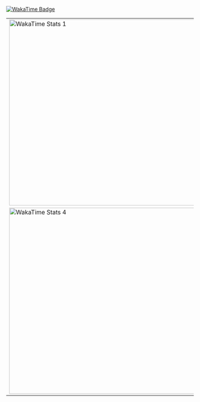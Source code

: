 [![WakaTime Badge](https://wakatime.com/badge/user/2fc4b18b-ec8f-46e8-be9b-2b05a111037b.svg)](https://wakatime.com/@2fc4b18b-ec8f-46e8-be9b-2b05a111037b)

<table>
  <tr>
    <td><img src="https://wakatime.com/share/@mohammad_karbalaee/4b0120ee-9260-430d-b472-21872afb9f6d.svg" width="500" alt="WakaTime Stats 1"></td>
    <td><img src="https://wakatime.com/share/@mohammad_karbalaee/6e866a5e-8b56-4913-b290-1a3e94d273d1.svg" width="500" alt="WakaTime Stats 3"></td>
  </tr>
  <tr>
    <td><img src="https://wakatime.com/share/@mohammad_karbalaee/d8ee3107-2809-4f0a-a952-dab6666d465e.svg" width="500" alt="WakaTime Stats 4"></td>
    <td><img src="https://wakatime.com/share/@mohammad_karbalaee/9699cf8d-6963-4564-848a-a60835fcd86d.svg" width="500" alt="WakaTime Stats 5"></td>
  </tr>
</table>
